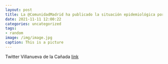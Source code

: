 ```yaml
---
layout: post
title: La @ComunidadMadrid ha publicado la situación epidemiológica por COVID19. Desciende la tasa de incidencia acumulada de casos en...
date: 2021-11-11 12:00:22
categories: uncategorized
tags:
- random
image: /img/image.jpg
caption: This is a picture
---
```

Twitter Villanueva de la Cañada [link](https://twitter.com/AytoVDLCanada/status/1458708572494254082)
